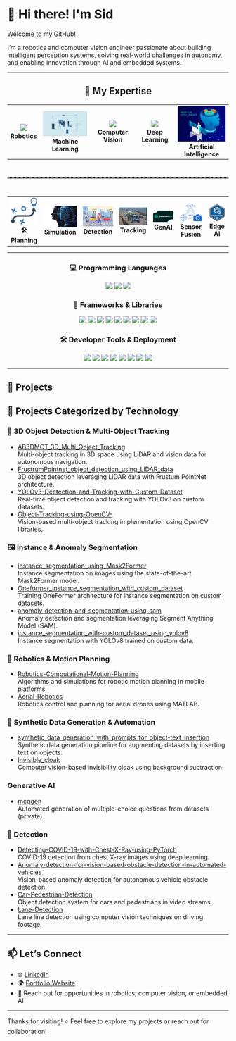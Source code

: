 # 👋 Hi there! I'm Sid

Welcome to my GitHub!

I’m a robotics and computer vision engineer passionate about building intelligent perception systems, solving real-world challenges in autonomy, and enabling innovation through AI and embedded systems.

---
<!-- 🚀 Expertise Domains -->
<h2 align="center">🧠 My Expertise</h2>

<table align="center">
  <tr>
    <td align="center">
      <img src="logos/gif/robotics.gif" width="110"/><br/>
      <b> Robotics</b>
    </td>
    <td align="center">
      <img src="logos/gif/ml.gif" width="160"/><br/>
      <b> Machine Learning</b>
    </td>
    <td align="center">
      <img src="logos/gif/computer_vision.gif" width="180"/><br/>
      <b>Computer Vision</b>
    </td>
    <td align="center">
      <img src="logos/gif/deep_learning.gif" width="120"/><br/>
      <b>Deep Learning</b>
    </td>
    <td align="center">
      <img src="logos/gif/AI.gif" width="150"/><br/>
      <b>Artificial Intelligence</b>
    </td>
  </tr>
</table>

<hr style="border-top: 2px dashed #bbb; margin: 40px 0;" />

<!-- 🔍 Subdomains -->
<table align="center">
  <tr>
    <td align="center">
      <img src="logos/path_planning.png" width="100"/><br/>
      <b>🛠Planning</b>
    </td>
    <td align="center">
      <img src="logos/digital-twin.jpg" width="120"/><br/>
      <b>Simulation</b>
    </td>
    <td align="center">
      <img src="logos/detection.png" width="120"/><br/>
      <b>Detection</b>
    </td>
    <td align="center">
      <img src="logos/tracking.jpg" width="120"/><br/>
      <b>Tracking</b>
       </td>
    <td align="center">
      <img src="logos/genai.png" width="120"/><br/>
      <b>GenAI</b>
    </td>
    </td>
    <td align="center">
      <img src="logos/sensor_fusion.svg" width="120"/><br/>
      <b>Sensor Fusion</b>
    </td>
    <td align="center">
      <img src="logos/Embeded.png" width="120"/><br/>
      <b>Edge AI</b>
    </td>
  </tr>
</table>

---

<!-- Row 1: Programming Languages -->
<h3 align="center">💻 Programming Languages</h3>

<p align="center">
  <img src="https://img.shields.io/badge/Python-3776AB?style=for-the-badge&logo=python&logoColor=white" />
  <img src="https://img.shields.io/badge/C++-00599C?style=for-the-badge&logo=c%2B%2B&logoColor=white" />
  <img src="https://img.shields.io/badge/Ruby-CC342D?style=for-the-badge&logo=ruby&logoColor=white" />
</p>

<!-- Row 2: Libraries & Frameworks -->
<h3 align="center">🧠 Frameworks & Libraries</h3>

<p align="center">
  <img src="https://img.shields.io/badge/ROS-22314E?style=for-the-badge&logo=ros&logoColor=white" />
  <img src="https://img.shields.io/badge/ROCK-0B0C10?style=for-the-badge" />
  <img src="https://img.shields.io/badge/TensorFlow-FF6F00?style=for-the-badge&logo=tensorflow&logoColor=white" />
  <img src="https://img.shields.io/badge/PyTorch-EE4C2C?style=for-the-badge&logo=pytorch&logoColor=white" />
  <img src="https://img.shields.io/badge/Keras-D00000?style=for-the-badge&logo=keras&logoColor=white" />
  <img src="https://img.shields.io/badge/scikit--learn-F7931E?style=for-the-badge&logo=scikit-learn&logoColor=white" />
  <img src="https://img.shields.io/badge/OpenCV-5C3EE8?style=for-the-badge&logo=opencv&logoColor=white" />
  <img src="https://img.shields.io/badge/ONNX-1C1C1C?style=for-the-badge" />
  <img src="https://img.shields.io/badge/CUDA-76B900?style=for-the-badge&logo=nvidia&logoColor=white" />
</p>

<!-- Row 3: Tools & Deployment -->
<h3 align="center">🛠️ Developer Tools & Deployment</h3>

<p align="center">
  <img src="https://img.shields.io/badge/Linux-FCC624?style=for-the-badge&logo=linux&logoColor=black" />
  <img src="https://img.shields.io/badge/Git-F05032?style=for-the-badge&logo=git&logoColor=white" />
  <img src="https://img.shields.io/badge/Docker-2496ED?style=for-the-badge&logo=docker&logoColor=white" />
  <img src="https://img.shields.io/badge/Gazebo-0077C5?style=for-the-badge" />
  <img src="https://img.shields.io/badge/AutoML-FFBB00?style=for-the-badge" />
  <img src="https://img.shields.io/badge/Jetson-76B900?style=for-the-badge&logo=nvidia&logoColor=white" />
  <img src="https://img.shields.io/badge/FPGA-0081CB?style=for-the-badge" />
  <img src="https://img.shields.io/badge/CI--CD-0A0A0A?style=for-the-badge&logo=githubactions&logoColor=white" />
</p>

---

## 🚀 Projects

## 📂 Projects Categorized by Technology

### 🎯 3D Object Detection & Multi-Object Tracking
- [AB3DMOT_3D_Multi_Object_Tracking](https://github.com/yourusername/AB3DMOT_3D_Multi_Object_Tracking)  
  Multi-object tracking in 3D space using LiDAR and vision data for autonomous navigation.
- [FrustrumPointnet_object_detection_using_LiDAR_data](https://github.com/yourusername/FrustrumPointnet_object_detection_using_LiDAR_data)  
  3D object detection leveraging LiDAR data with Frustum PointNet architecture.
- [YOLOv3-Dectection-and-Tracking-with-Custom-Dataset](https://github.com/yourusername/YOLOv3-Dectection-and-Tracking-with-Custom-Dataset)  
  Real-time object detection and tracking with YOLOv3 on custom datasets.
- [Object-Tracking-using-OpenCV-](https://github.com/yourusername/Object-Tracking-using-OpenCV-)  
  Vision-based multi-object tracking implementation using OpenCV libraries.

### 🖼️ Instance & Anomaly Segmentation
- [instance_segmentation_using_Mask2Former](https://github.com/yourusername/instance_segmentation_using_Mask2Former)  
  Instance segmentation on images using the state-of-the-art Mask2Former model.
- [Oneformer_instance_segmentation_with_custom_dataset](https://github.com/yourusername/Oneformer_instance_segmentation_with_custom_dataset)  
  Training OneFormer architecture for instance segmentation on custom datasets.
- [anomaly_detection_and_segmentation_using_sam](https://github.com/yourusername/anomaly_detection_and_segmentation_using_sam)  
  Anomaly detection and segmentation leveraging Segment Anything Model (SAM).
- [instance_segmentation_with-custom_dataset_using_yolov8](https://github.com/yourusername/instance_segmentation_with-custom_dataset_using_yolov8)  
  Instance segmentation with YOLOv8 trained on custom data.

### 🤖 Robotics & Motion Planning
- [Robotics-Computational-Motion-Planning](https://github.com/yourusername/Robotics-Computational-Motion-Planning)  
  Algorithms and simulations for robotic motion planning in mobile platforms.
- [Aerial-Robotics](https://github.com/yourusername/Aerial-Robotics)  
  Robotics control and planning for aerial drones using MATLAB.

### 🧠 Synthetic Data Generation & Automation
- [synthetic_data_generation_with_prompts_for_object-text_insertion](https://github.com/sidshete/synthetic_data_generation_with_prompts_for_object-text_insertion)  
  Synthetic data generation pipeline for augmenting datasets by inserting text on objects.
- [Invisible_cloak](https://github.com/yourusername/Invisible_cloak)  
  Computer vision-based invisibility cloak using background subtraction.

### Generative AI
- [mcqgen](https://github.com/yourusername/mcqgen)  
  Automated generation of multiple-choice questions from datasets (private).

### 🏥 Detection
- [Detecting-COVID-19-with-Chest-X-Ray-using-PyTorch](https://github.com/yourusername/Detecting-COVID-19-with-Chest-X-Ray-using-PyTorch)  
  COVID-19 detection from chest X-ray images using deep learning.
- [Anomaly-detection-for-vision-based-obstacle-detection-in-automated-vehicles](https://github.com/yourusername/Anomaly-detection-for-vision-based-obstacle-detection-in-automated-vehicles)  
  Vision-based anomaly detection for autonomous vehicle obstacle detection.
- [Car-Pedestrian-Detection](https://github.com/yourusername/Car-Pedestrian-Detection)  
  Object detection system for cars and pedestrians in video streams.
- [Lane-Detection](https://github.com/yourusername/Lane-Detection)  
  Lane line detection using computer vision techniques on driving footage.

---

## 📫 Let’s Connect

- 🌐 [LinkedIn](https://linkedin.com/in/yourprofile)
- 🌍 [Portfolio Website](https://yourwebsite.com)
- 📨 Reach out for opportunities in robotics, computer vision, or embedded AI

---

Thanks for visiting! ⭐ Feel free to explore my projects or reach out for collaboration!
